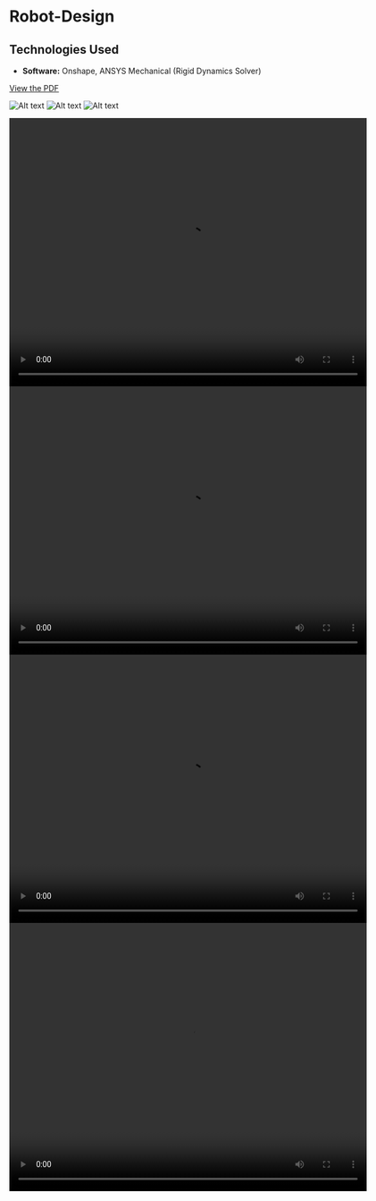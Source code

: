 ﻿# Robot-Design
## Technologies Used


- **Software:** Onshape, ANSYS Mechanical (Rigid Dynamics Solver)

[View the PDF](https://github.com/OmkarBharambe/Robot-Design/blob/main/design%20report.pdf)

![Alt text](https://github.com/OmkarBharambe/Robot-Design/blob/main/design%20report_page-0001.jpg)
![Alt text](https://github.com/OmkarBharambe/Robot-Design/blob/main/design%20report_page-0002.jpg)
![Alt text](https://github.com/OmkarBharambe/Robot-Design/blob/main/design%20report_page-0003.jpg)

<video width="640" height="480" controls>
  <source src="https://github.com/OmkarBharambe/Robot-Design/blob/main/Simulation%20Recordings/cleaning%20table%201.mp4" type="video/mp4">
  Your browser does not support the video tag.
</video>
<video width="640" height="480" controls>
  <source src="https://github.com/OmkarBharambe/Robot-Design/blob/main/Simulation%20Recordings/dishwashing%201.mp4" type="video/mp4">
  Your browser does not support the video tag.
</video>
<video width="640" height="480" controls>
  <source src="https://github.com/OmkarBharambe/Robot-Design/blob/main/Simulation%20Recordings/mopping%20floor%201.mp4" type="video/mp4">
  Your browser does not support the video tag.
</video>
<video width="640" height="480" controls>
  <source src="https://github.com/OmkarBharambe/Robot-Design/blob/main/Simulation%20Recordings/petting%201.mp4" type="video/mp4">
  Your browser does not support the video tag.
</video>


